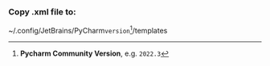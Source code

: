 ### Copy .xml file to:


~/.config/JetBrains/PyCharm`version`[^1]/templates


[^1]: **Pycharm Community Version**, e.g. `2022.3`
